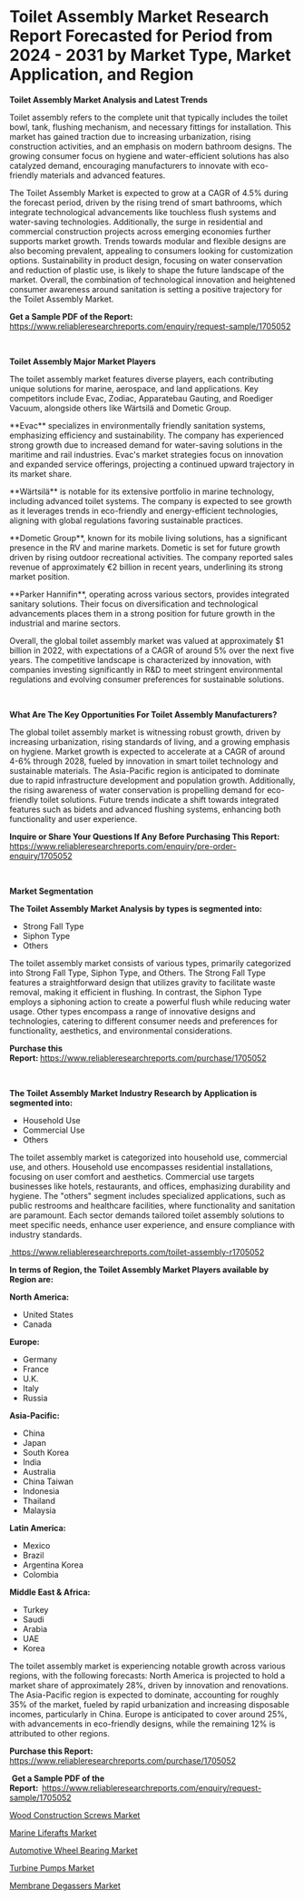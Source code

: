 <p><h1>Toilet Assembly Market Research Report Forecasted for Period from 2024 -  2031 by Market Type, Market Application, and Region</h1></p><p><strong>Toilet Assembly Market Analysis and Latest Trends</strong></p>
<p><p>Toilet assembly refers to the complete unit that typically includes the toilet bowl, tank, flushing mechanism, and necessary fittings for installation. This market has gained traction due to increasing urbanization, rising construction activities, and an emphasis on modern bathroom designs. The growing consumer focus on hygiene and water-efficient solutions has also catalyzed demand, encouraging manufacturers to innovate with eco-friendly materials and advanced features.</p><p>The Toilet Assembly Market is expected to grow at a CAGR of 4.5% during the forecast period, driven by the rising trend of smart bathrooms, which integrate technological advancements like touchless flush systems and water-saving technologies. Additionally, the surge in residential and commercial construction projects across emerging economies further supports market growth. Trends towards modular and flexible designs are also becoming prevalent, appealing to consumers looking for customization options. Sustainability in product design, focusing on water conservation and reduction of plastic use, is likely to shape the future landscape of the market. Overall, the combination of technological innovation and heightened consumer awareness around sanitation is setting a positive trajectory for the Toilet Assembly Market.</p></p>
<p><strong>Get a Sample PDF of the Report:&nbsp;</strong> <a href="https://www.reliableresearchreports.com/enquiry/request-sample/1705052?utm_campaign=8&utm_medium=2&utm_source=Github&utm_content=ia&utm_term=21102024&utm_id=toilet-assembly">https://www.reliableresearchreports.com/enquiry/request-sample/1705052</a></p>
<p>&nbsp;</p>
<p><strong>Toilet Assembly Major Market Players</strong></p>
<p><p>The toilet assembly market features diverse players, each contributing unique solutions for marine, aerospace, and land applications. Key competitors include Evac, Zodiac, Apparatebau Gauting, and Roediger Vacuum, alongside others like Wärtsilä and Dometic Group.</p><p>**Evac** specializes in environmentally friendly sanitation systems, emphasizing efficiency and sustainability. The company has experienced strong growth due to increased demand for water-saving solutions in the maritime and rail industries. Evac's market strategies focus on innovation and expanded service offerings, projecting a continued upward trajectory in its market share.</p><p>**Wärtsilä** is notable for its extensive portfolio in marine technology, including advanced toilet systems. The company is expected to see growth as it leverages trends in eco-friendly and energy-efficient technologies, aligning with global regulations favoring sustainable practices.</p><p>**Dometic Group**, known for its mobile living solutions, has a significant presence in the RV and marine markets. Dometic is set for future growth driven by rising outdoor recreational activities. The company reported sales revenue of approximately €2 billion in recent years, underlining its strong market position.</p><p>**Parker Hannifin**, operating across various sectors, provides integrated sanitary solutions. Their focus on diversification and technological advancements places them in a strong position for future growth in the industrial and marine sectors.</p><p>Overall, the global toilet assembly market was valued at approximately $1 billion in 2022, with expectations of a CAGR of around 5% over the next five years. The competitive landscape is characterized by innovation, with companies investing significantly in R&D to meet stringent environmental regulations and evolving consumer preferences for sustainable solutions.</p></p>
<p>&nbsp;</p>
<p><strong>What Are The Key Opportunities For Toilet Assembly Manufacturers?</strong></p>
<p><p>The global toilet assembly market is witnessing robust growth, driven by increasing urbanization, rising standards of living, and a growing emphasis on hygiene. Market growth is expected to accelerate at a CAGR of around 4-6% through 2028, fueled by innovation in smart toilet technology and sustainable materials. The Asia-Pacific region is anticipated to dominate due to rapid infrastructure development and population growth. Additionally, the rising awareness of water conservation is propelling demand for eco-friendly toilet solutions. Future trends indicate a shift towards integrated features such as bidets and advanced flushing systems, enhancing both functionality and user experience.</p></p>
<p><strong>Inquire or Share Your Questions If Any Before Purchasing This Report:</strong> <a href="https://www.reliableresearchreports.com/enquiry/pre-order-enquiry/1705052?utm_campaign=8&utm_medium=2&utm_source=Github&utm_content=ia&utm_term=21102024&utm_id=toilet-assembly">https://www.reliableresearchreports.com/enquiry/pre-order-enquiry/1705052</a></p>
<p>&nbsp;</p>
<p><strong>Market Segmentation</strong></p>
<p><strong>The Toilet Assembly Market Analysis by types is segmented into:</strong></p>
<p><ul><li>Strong Fall Type</li><li>Siphon Type</li><li>Others</li></ul></p>
<p><p>The toilet assembly market consists of various types, primarily categorized into Strong Fall Type, Siphon Type, and Others. The Strong Fall Type features a straightforward design that utilizes gravity to facilitate waste removal, making it efficient in flushing. In contrast, the Siphon Type employs a siphoning action to create a powerful flush while reducing water usage. Other types encompass a range of innovative designs and technologies, catering to different consumer needs and preferences for functionality, aesthetics, and environmental considerations.</p></p>
<p><strong>Purchase this Report:&nbsp;</strong><a href="https://www.reliableresearchreports.com/purchase/1705052?utm_campaign=8&utm_medium=2&utm_source=Github&utm_content=ia&utm_term=21102024&utm_id=toilet-assembly">https://www.reliableresearchreports.com/purchase/1705052</a></p>
<p>&nbsp;</p>
<p><strong>The Toilet Assembly Market Industry Research by Application is segmented into:</strong></p>
<p><ul><li>Household Use</li><li>Commercial Use</li><li>Others</li></ul></p>
<p><p>The toilet assembly market is categorized into household use, commercial use, and others. Household use encompasses residential installations, focusing on user comfort and aesthetics. Commercial use targets businesses like hotels, restaurants, and offices, emphasizing durability and hygiene. The "others" segment includes specialized applications, such as public restrooms and healthcare facilities, where functionality and sanitation are paramount. Each sector demands tailored toilet assembly solutions to meet specific needs, enhance user experience, and ensure compliance with industry standards.</p></p>
<p><a href="https://www.reliableresearchreports.com/toilet-assembly-r1705052?utm_campaign=8&utm_medium=2&utm_source=Github&utm_content=ia&utm_term=21102024&utm_id=toilet-assembly">&nbsp;https://www.reliableresearchreports.com/toilet-assembly-r1705052</a></p>
<p><strong>In terms of Region, the Toilet Assembly Market Players available by Region are:</strong></p>
<p>
    <p> <strong> North America: </strong>
        <ul>
            <li>United States</li>
            <li>Canada</li>
        </ul>
        </p> 
    <p> <strong> Europe: </strong>
        <ul>
            <li>Germany</li>
            <li>France</li>
            <li>U.K.</li>
            <li>Italy</li>
            <li>Russia</li>
        </ul>
        </p> 
    <p> <strong> Asia-Pacific: </strong>
        <ul>
            <li>China</li>
            <li>Japan</li>
            <li>South Korea</li>
            <li>India</li>
            <li>Australia</li>
            <li>China Taiwan</li>
            <li>Indonesia</li>
            <li>Thailand</li>
            <li>Malaysia</li>
        </ul>
        </p> 
    <p> <strong> Latin America: </strong>
        <ul>
            <li>Mexico</li>
            <li>Brazil</li>
            <li>Argentina Korea</li>
            <li>Colombia</li>
        </ul>
        </p> 
    <p> <strong> Middle East & Africa: </strong>
        <ul>
            <li>Turkey</li>
            <li>Saudi</li>
            <li>Arabia</li>
            <li>UAE</li>
            <li>Korea</li>
        </ul>
    </p>
    </p>
<p><p>The toilet assembly market is experiencing notable growth across various regions, with the following forecasts: North America is projected to hold a market share of approximately 28%, driven by innovation and renovations. The Asia-Pacific region is expected to dominate, accounting for roughly 35% of the market, fueled by rapid urbanization and increasing disposable incomes, particularly in China. Europe is anticipated to cover around 25%, with advancements in eco-friendly designs, while the remaining 12% is attributed to other regions.</p></p>
<p><strong>Purchase this Report: </strong><a href="https://www.reliableresearchreports.com/purchase/1705052?utm_campaign=8&utm_medium=2&utm_source=Github&utm_content=ia&utm_term=21102024&utm_id=toilet-assembly">https://www.reliableresearchreports.com/purchase/1705052</a></p>
<p>&nbsp;<strong>Get a Sample PDF of the Report:&nbsp;&nbsp;</strong><a href="https://www.reliableresearchreports.com/enquiry/request-sample/1705052?utm_campaign=8&utm_medium=2&utm_source=Github&utm_content=ia&utm_term=21102024&utm_id=toilet-assembly">https://www.reliableresearchreports.com/enquiry/request-sample/1705052</a></p>
<p><strong></strong></p>
<p><p><a href="https://www.linkedin.com/pulse/wood-construction-screws-market-analysis-report-global-insights-kxxaf?utm_campaign=8&utm_medium=2&utm_source=Github&utm_content=ia&utm_term=21102024&utm_id=toilet-assembly">Wood Construction Screws Market</a></p><p><a href="https://github.com/cliffxbwergin/Market-Research-Report-List-1/blob/main/marine-liferafts-market.md?utm_campaign=8&utm_medium=2&utm_source=Github&utm_content=ia&utm_term=21102024&utm_id=toilet-assembly">Marine Liferafts Market</a></p><p><a href="https://www.linkedin.com/pulse/evaluating-automotive-wheel-bearing-market-trends-growth-opportunities-hgkff?utm_campaign=8&utm_medium=2&utm_source=Github&utm_content=ia&utm_term=21102024&utm_id=toilet-assembly">Automotive Wheel Bearing Market</a></p><p><a href="https://issuu.com/reportprime-2/docs/turbine-pumps-market-size-2030.pptx_4b8dbca466e664?utm_campaign=8&utm_medium=2&utm_source=Github&utm_content=ia&utm_term=21102024&utm_id=toilet-assembly">Turbine Pumps Market</a></p><p><a href="https://github.com/loftinirkaakcsu/Market-Research-Report-List-1/blob/main/membrane-degassers-market.md?utm_campaign=8&utm_medium=2&utm_source=Github&utm_content=ia&utm_term=21102024&utm_id=toilet-assembly">Membrane Degassers Market</a></p></p>